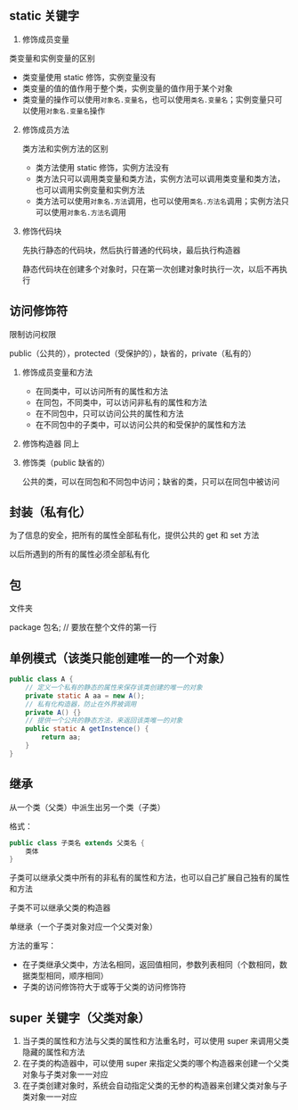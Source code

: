 ## static 关键字

1. 修饰成员变量

  类变量和实例变量的区别

  - 类变量使用 static 修饰，实例变量没有
  - 类变量的值的值作用于整个类，实例变量的值作用于某个对象
  - 类变量的操作可以使用`对象名.变量名`，也可以使用`类名.变量名`；实例变量只可以使用`对象名.变量名`操作

2. 修饰成员方法

   类方法和实例方法的区别

   - 类方法使用 static 修饰，实例方法没有
   - 类方法只可以调用类变量和类方法，实例方法可以调用类变量和类方法，也可以调用实例变量和实例方法
   - 类方法可以使用`对象名.方法`调用，也可以使用`类名.方法名`调用；实例方法只可以使用`对象名.方法名`调用

3. 修饰代码块

   先执行静态的代码块，然后执行普通的代码块，最后执行构造器

   静态代码块在创建多个对象时，只在第一次创建对象时执行一次，以后不再执行

## 访问修饰符

限制访问权限

public（公共的），protected（受保护的），缺省的，private（私有的）

1. 修饰成员变量和方法

   - 在同类中，可以访问所有的属性和方法
   - 在同包，不同类中，可以访问非私有的属性和方法
   - 在不同包中，只可以访问公共的属性和方法
   - 在不同包中的子类中，可以访问公共的和受保护的属性和方法

2. 修饰构造器
   同上

3. 修饰类（public   缺省的）

   公共的类，可以在同包和不同包中访问；缺省的类，只可以在同包中被访问

## 封装（私有化）

为了信息的安全，把所有的属性全部私有化，提供公共的 get 和 set 方法

以后所遇到的所有的属性必须全部私有化

## 包

文件夹

package  包名;  // 要放在整个文件的第一行

## 单例模式（该类只能创建唯一的一个对象）

```java
public class A {
    // 定义一个私有的静态的属性来保存该类创建的唯一的对象
    private static A aa = new A();
    // 私有化构造器，防止在外界被调用
    private A() {}
    // 提供一个公共的静态方法，来返回该类唯一的对象
    public static A getInstence() {
        return aa;
    }
}
```

## 继承

从一个类（父类）中派生出另一个类（子类）

格式：

```java
public class 子类名 extends 父类名 {
    类体
}
```

子类可以继承父类中所有的非私有的属性和方法，也可以自己扩展自己独有的属性和方法

子类不可以继承父类的构造器

单继承（一个子类对象对应一个父类对象）

方法的重写：

- 在子类继承父类中，方法名相同，返回值相同，参数列表相同（个数相同，数据类型相同，顺序相同）
- 子类的访问修饰符大于或等于父类的访问修饰符

## super 关键字（父类对象）

1. 当子类的属性和方法与父类的属性和方法重名时，可以使用 super 来调用父类隐藏的属性和方法
2. 在子类的构造器中，可以使用 super 来指定父类的哪个构造器来创建一个父类对象与子类对象一一对应
3. 在子类创建对象时，系统会自动指定父类的无参的构造器来创建父类对象与子类对象一一对应
